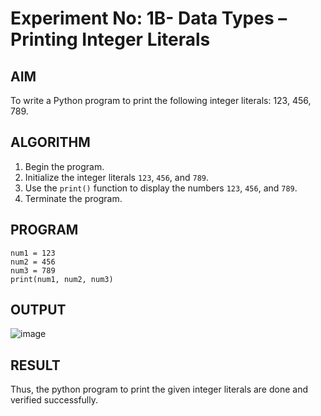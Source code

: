 # Experiment No: 1B- Data Types – Printing Integer Literals

## AIM  
To write a Python program to print the following integer literals: 123, 456, 789.

## ALGORITHM  
1. Begin the program.  
2. Initialize the integer literals `123`, `456`, and `789`.  
3. Use the `print()` function to display the numbers `123`, `456`, and `789`.  
4. Terminate the program.

## PROGRAM

    num1 = 123
    num2 = 456
    num3 = 789
    print(num1, num2, num3)

## OUTPUT
![image](https://github.com/user-attachments/assets/1ededde4-599e-439d-85d0-e77f19e8542c)

## RESULT
Thus, the python program to print the given integer literals are done and verified successfully.
